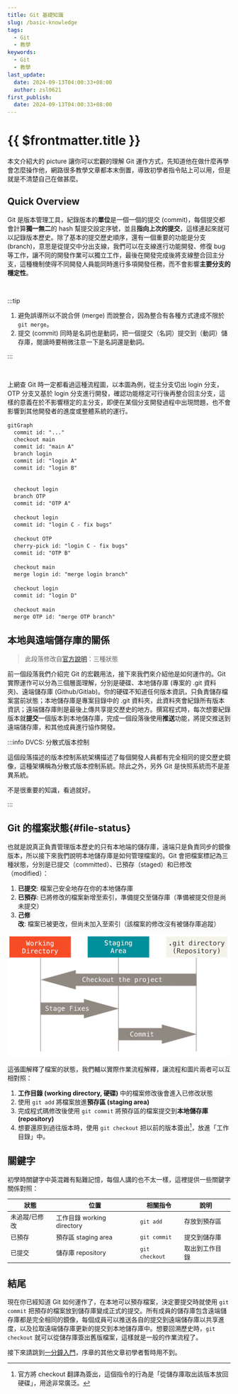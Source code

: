 ```yaml
---
title: Git 基礎知識
slug: /basic-knowledge
tags:
  - Git
  - 教學
keywords:
  - Git
  - 教學
last_update:
  date: 2024-09-13T04:00:33+08:00
  author: zsl0621
first_publish:
  date: 2024-09-13T04:00:33+08:00
---
```


# {{ $frontmatter.title }}

本文介紹大的 picture 讓你可以宏觀的理解 Git 運作方式，先知道他在做什麼再學會怎麼操作他，網路很多教學文章都本末倒置，導致初學者指令貼上可以用，但是就是不清楚自己在做甚麼。

## Quick Overview

Git 是版本管理工具，紀錄版本的**單位**是一個一個的提交 (commit)，每個提交都會計算**獨一無二**的 hash 幫提交設定序號，並且**指向上次的提交**，這樣連起來就可以記錄版本歷史。除了基本的提交歷史順序，還有一個重要的功能是分支 (branch)，意思是從提交中分出支線，我們可以在支線進行功能開發、修復 bug 等工作，讓不同的開發作業可以獨立工作，最後在開發完成後將支線整合回主分支，這種機制使得不同開發人員能同時進行多項開發任務，而不會影響**主要分支的穩定性**。

<br/>

:::tip

1. 避免誤導所以不說合併 (merge) 而說整合，因為整合有各種方式達成不限於 `git merge`。
2. 提交 (commit) 同時是名詞也是動詞，把一個提交（名詞）提交到（動詞）儲存庫，閱讀時要稍微注意一下是名詞還是動詞。

:::

<br/>

上網查 Git 時一定都看過這種流程圖，以本圖為例，從主分支切出 login 分支，OTP 分支又基於 login 分支進行開發，確認功能穩定可行後再整合回主分支，這樣的意義在於不影響穩定的主分支，即便在某個分支開發過程中出現問題，也不會影響到其他開發者的進度或整體系統的運行。

```mermaid
gitGraph
  commit id: "..."
  checkout main
  commit id: "main A"
  branch login
  commit id: "login A"
  commit id: "login B"


  checkout login
  branch OTP
  commit id: "OTP A"

  checkout login
  commit id: "login C - fix bugs"

  checkout OTP
  cherry-pick id: "login C - fix bugs"
  commit id: "OTP B"

  checkout main
  merge login id: "merge login branch"

  checkout login
  commit id: "login D"

  checkout main
  merge OTP id: "merge OTP branch"
```

## 本地與遠端儲存庫的關係

> 此段落修改自[官方說明](https://git-scm.com/book/zh-tw/v2/%E9%96%8B%E5%A7%8B-Git-%E5%9F%BA%E7%A4%8E%E8%A6%81%E9%BB%9E)：三種狀態

前一個段落我們介紹完 Git 的宏觀用法，接下來我們來介紹他是如何運作的。Git 實際運作可以分為三個層面理解，分別是硬碟、本地儲存庫 (專案的 .git 資料夾)、遠端儲存庫 (Github/Gitlab)。你的硬碟不知道任何版本資訊，只負責儲存檔案當前狀態；本地儲存庫是專案目錄中的 .git 資料夾，此資料夾會紀錄所有版本資訊；遠端儲存庫則是最後上傳共享提交歷史的地方。撰寫程式時，每次想要紀錄版本就**提交**一個版本到本地儲存庫，完成一個段落後使用**推送**功能，將提交推送到遠端儲存庫，和其他成員進行協作開發。

:::info DVCS: 分散式版本控制

這個段落描述的版本控制系統架構描述了每個開發人員都有完全相同的提交歷史鏡像，這種架構稱為分散式版本控制系統。除此之外，另外 Git 是快照系統而不是差異系統。

不是很重要的知識，看過就好。

:::

## Git 的檔案狀態{#file-status}

也就是說真正負責管理版本歷史的只有本地端的儲存庫，遠端只是負責同步的鏡像版本，所以接下來我們說明本地儲存庫是如何管理檔案的。Git 會把檔案標記為三種狀態，分別是已提交（committed）、已預存（staged）和已修改（modified）：

1. **已提交**: 檔案己安全地存在你的本地儲存庫
2. **已預存**: 已將修改的檔案新增至索引，準備提交至儲存庫（準備被提交但是尚未提交）
3. **己修改**: 檔案已被更改，但尚未加入至索引（該檔案的修改沒有被儲存庫追蹤）

![Git 檔案狀態](data/areas_upscayl.webp "Git 檔案狀態")

這張圖解釋了檔案的狀態，我們輔以實際作業流程解釋，讓流程和圖片兩者可以互相對照：

1. **工作目錄 (working directory, 硬碟)** 中的檔案修改後會進入已修改狀態
2. 使用 `git add` 將檔案放進**預存區 (staging area)**
3. 完成程式碼修改後使用 `git commit` 將預存區的檔案提交到**本地儲存庫 (repository)**
4. 想要還原到過往版本時，使用 `git checkout` 把以前的版本簽出[^checkout]，放進「工作目錄」中。

[^checkout]: 官方將 checkout 翻譯為簽出，這個指令的行為是「從儲存庫取出該版本放回硬碟」，用途非常廣泛。

## 關鍵字

初學時關鍵字中英混雜有點難記憶，每個人講的也不太一樣，這裡提供一些關鍵字關係對照：

| 狀態           | 位置                      | 相關指令        |   說明         |
|-------------- |-------------------------- |----------------|-------------- |
| 未追蹤/已修改   | 工作目錄 working directory | `git add`      | 存放到預存區    |
| 已預存         | 預存區 staging area        | `git commit`   | 提交到儲存庫    |
| 已提交         | 儲存庫 repository          | `git checkout`<br/> | 取出到工作目錄  |

## 結尾

現在你已經知道 Git 如何運作了，在本地可以預存檔案，決定要提交時就使用 `git commit` 把預存的檔案放到儲存庫變成正式的提交。所有成員的儲存庫包含遠端儲存庫都是完全相同的鏡像，每個成員可以推送各自的提交到遠端儲存庫以共享進度，以及拉取遠端儲存庫更新的提交到本地儲存庫中。想要回溯歷史時，`git checkout` 就可以從儲存庫簽出舊版檔案，這樣就是一般的作業流程了。

接下來請跳到[一分鐘入門](../beginner/one-minute)，序章的其他文章初學者暫時用不到。
